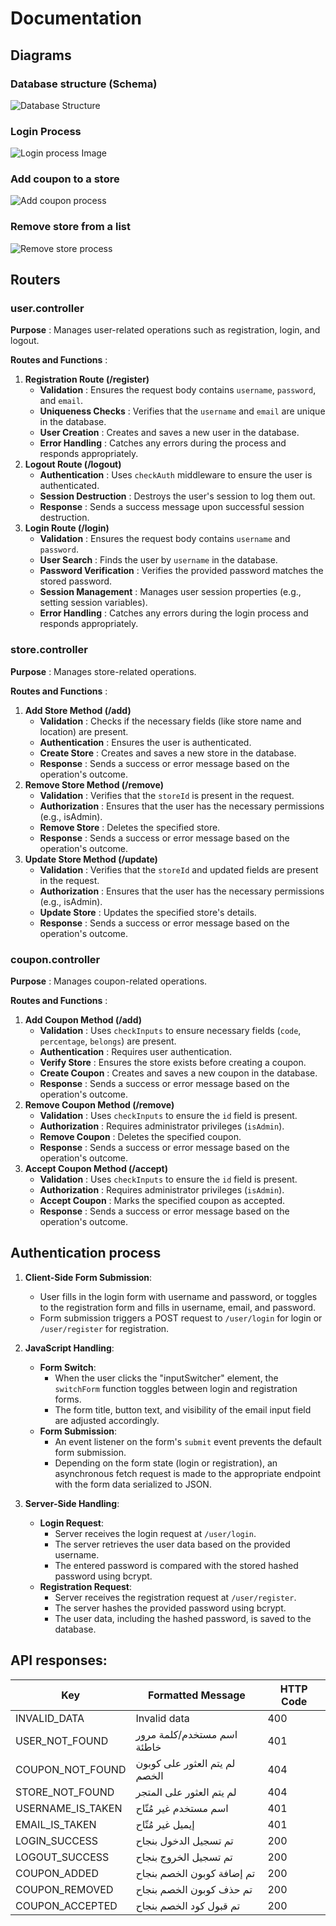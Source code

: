# Documentation

## Diagrams

### Database structure (Schema)
![Database Structure](images/Database_Schema.png)

### Login Process
![Login process Image](images/LoginProcess.png)

### Add coupon to a store
![Add coupon process](images/AddCoupon.png)

### Remove store from a list
![Remove store process](images/RemoveStore.png)

## Routers

### user.controller

 **Purpose** : Manages user-related operations such as registration, login, and logout.

 **Routes and Functions** :

1. **Registration Route (/register)**
   * **Validation** : Ensures the request body contains `username`, `password`, and `email`.
   * **Uniqueness Checks** : Verifies that the `username` and `email` are unique in the database.
   * **User Creation** : Creates and saves a new user in the database.
   * **Error Handling** : Catches any errors during the process and responds appropriately.
2. **Logout Route (/logout)**
   * **Authentication** : Uses `checkAuth` middleware to ensure the user is authenticated.
   * **Session Destruction** : Destroys the user's session to log them out.
   * **Response** : Sends a success message upon successful session destruction.
3. **Login Route (/login)**
   * **Validation** : Ensures the request body contains `username` and `password`.
   * **User Search** : Finds the user by `username` in the database.
   * **Password Verification** : Verifies the provided password matches the stored password.
   * **Session Management** : Manages user session properties (e.g., setting session variables).
   * **Error Handling** : Catches any errors during the login process and responds appropriately.

### store.controller

 **Purpose** : Manages store-related operations.

 **Routes and Functions** :

1. **Add Store Method (/add)**
   * **Validation** : Checks if the necessary fields (like store name and location) are present.
   * **Authentication** : Ensures the user is authenticated.
   * **Create Store** : Creates and saves a new store in the database.
   * **Response** : Sends a success or error message based on the operation's outcome.
2. **Remove Store Method (/remove)**
   * **Validation** : Verifies that the `storeId` is present in the request.
   * **Authorization** : Ensures that the user has the necessary permissions (e.g., isAdmin).
   * **Remove Store** : Deletes the specified store.
   * **Response** : Sends a success or error message based on the operation's outcome.
3. **Update Store Method (/update)**
   * **Validation** : Verifies that the `storeId` and updated fields are present in the request.
   * **Authorization** : Ensures that the user has the necessary permissions (e.g., isAdmin).
   * **Update Store** : Updates the specified store's details.
   * **Response** : Sends a success or error message based on the operation's outcome.

### coupon.controller

 **Purpose** : Manages coupon-related operations.

 **Routes and Functions** :

1. **Add Coupon Method (/add)**
   * **Validation** : Uses `checkInputs` to ensure necessary fields (`code`, `percentage`, `belongs`) are present.
   * **Authentication** : Requires user authentication.
   * **Verify Store** : Ensures the store exists before creating a coupon.
   * **Create Coupon** : Creates and saves a new coupon in the database.
   * **Response** : Sends a success or error message based on the operation's outcome.
2. **Remove Coupon Method (/remove)**
   * **Validation** : Uses `checkInputs` to ensure the `id` field is present.
   * **Authorization** : Requires administrator privileges (`isAdmin`).
   * **Remove Coupon** : Deletes the specified coupon.
   * **Response** : Sends a success or error message based on the operation's outcome.
3. **Accept Coupon Method (/accept)**
   * **Validation** : Uses `checkInputs` to ensure the `id` field is present.
   * **Authorization** : Requires administrator privileges (`isAdmin`).
   * **Accept Coupon** : Marks the specified coupon as accepted.
   * **Response** : Sends a success or error message based on the operation's outcome.

## Authentication process

1. **Client-Side Form Submission**:

   - User fills in the login form with username and password, or toggles to the registration form and fills in username, email, and password.
   - Form submission triggers a POST request to `/user/login` for login or `/user/register` for registration.
2. **JavaScript Handling**:

   - **Form Switch**:
     - When the user clicks the "inputSwitcher" element, the `switchForm` function toggles between login and registration forms.
     - The form title, button text, and visibility of the email input field are adjusted accordingly.
   - **Form Submission**:
     - An event listener on the form's `submit` event prevents the default form submission.
     - Depending on the form state (login or registration), an asynchronous fetch request is made to the appropriate endpoint with the form data serialized to JSON.
3. **Server-Side Handling**:

   - **Login Request**:
     - Server receives the login request at `/user/login`.
     - The server retrieves the user data based on the provided username.
     - The entered password is compared with the stored hashed password using bcrypt.
   - **Registration Request**:
     - Server receives the registration request at `/user/register`.
     - The server hashes the provided password using bcrypt.
     - The user data, including the hashed password, is saved to the database.

## API responses:

| Key               | Formatted Message                                    | HTTP Code |
|-------------------|--------------------------------------------|-----------|
| INVALID_DATA      | Invalid data                               | 400       |
| USER_NOT_FOUND    | اسم مستخدم/كلمة مرور خاطئة                  | 401       |
| COUPON_NOT_FOUND  | لم يتم العثور على كوبون الخصم                 | 404       |
| STORE_NOT_FOUND   | لم يتم العثور على المتجر                     | 404       |
| USERNAME_IS_TAKEN | اسم مستخدم غير مُتّاح                        | 401       |
| EMAIL_IS_TAKEN    | إيميل غير مُتّاح                            | 401       |
| LOGIN_SUCCESS     | تم تسجيل الدخول بنجاح                       | 200       |
| LOGOUT_SUCCESS    | تم تسجيل الخروج بنجاح                       | 200       |
| COUPON_ADDED      | تم إضافة كوبون الخصم بنجاح                   | 200       |
| COUPON_REMOVED    | تم حذف كوبون الخصم بنجاح                    | 200       |
| COUPON_ACCEPTED   | تم قبول كود الخصم بنجاح                     | 200       |